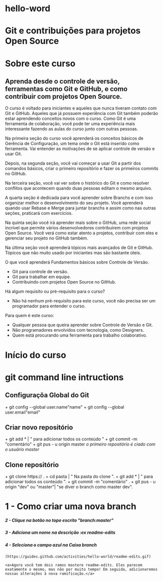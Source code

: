 # hello-word
  # Git e contribuições para projetos Open Source

<h1>Sobre este curso</h1>
  <h2>Aprenda desde o controle de versão, ferramentas como Git e GitHub, e como contribuir com projetos Open Source.</h2>
  <a>
O curso é voltado para iniciantes e aqueles que nunca tiveram contato com Git e GitHub. Aqueles que já possuem experiência com Git também poderão estar aprendendo conceitos novos com o curso. Como Git é uma ferramenta de colaboração, você pode ter uma experiência mais interessante fazendo as aulas do curso junto com outras pessoas.

Na primeira seção do curso você aprenderá os conceitos básicos de Gerência de Configuração, um tema onde o Git está inserido como ferramenta. Vai entender as motivações de se aplicar controle de versão e usar Git.

Depois, na segunda seção, você vai começar a usar Git a partir dos comandos básicos, criar o primeiro repositório e fazer os primeiros commits no GitHub. 

Na terceira seção, você vai ver sobre o histórico do Git e como resolver conflitos que acontecem quando duas pessoas editam o mesmo arquivo.

A quarta seção é dedicada para você aprender sobre Branchs e com isso organizar melhor o desenvolvimento do seu projeto. Você aprenderá quando usar Rebase e Merge para juntar branchs e assim como nas outras seções, praticará com exercícios.

Na quinta seção você irá aprender mais sobre o GitHub, uma rede social incrível que permite vários desenvolvedores contribuírem com projetos Open Source. Você verá como estar atento a projetos, contribuir com eles e gerenciar seu projeto no GitHub também.

Na última seção você aprenderá tópicos mais avançados de Git e GitHub. Tópicos que não muito usado por iniciantes mas são bastante úteis.

O que você aprenderá
Fundamentos básicos sobre Controle de Versão.
 + Git para controle de versão.
 + Git para trabalhar em equipe.
 + Contribuindo com projetos Open Source no GitHub.
 
Há algum requisito ou pré-requisito para o curso?  
 +  Não há nenhum pré-requisito para este curso, você não precisa ser um programador para entender o curso.
 
Para quem é este curso:
 + Qualquer pessoa que queira aprender sobre Controle de Versão e Git.
 + Não programadores envolvidos com tecnologia, como Designers.
 + Quem está procurando uma ferramenta para trabalho colaborativo.</a>

# Início do curso

<h1>git command line intructions</h1> 

  <h2>Configuraçõa Global do Git</h2>
    <a>
  + git config --global user.name"name"
  + git config --global user.email"email"</a>

   <h2>Criar novo repositório</h2>
    <a>
  + git add * | " para adicionar todos os conteúdo "
  + git commit -m "comentário" 
  + git pus - u origin master 
    <i>o primeiro repositório é ciado com o usuário master</i> </a>  
    <h2>Clone repositório</h2>
    <a>
  + git clone https:// .
  + cd pasta  | " Na pasta do clone ".
  + git add * | " para adicionar todos os conteúdo ".
  + git commit -m "comentário" .
  + git pus - u origin "dev" ou "master"| "se diver o branch como master dev".
    </a>
    <h1> 1 - Como criar uma nova branch</h1>
    <h5> 2 - Clique na botão no topo escrito "branch:master"</h5>
    <h5> 3 - Adiciona um nome na descrição :ex readme-edits</h5>
    <h5> 4 - Seleciona o campo azul na Caixa branch</h5>

    (https://guides.github.com/activities/hello-world/readme-edits.gif)

    <a>Agora você tem dois ramos mastere readme-edits. Eles parecem exatamente o mesmo, mas não por muito tempo! Em seguida, adicionaremos nossas alterações à nova ramificação.</a>